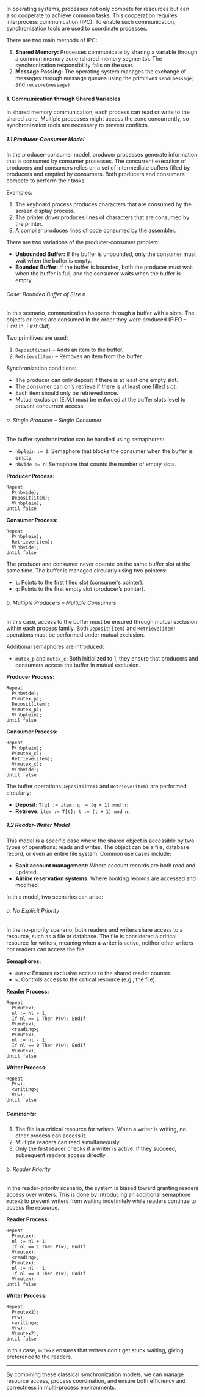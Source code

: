

In operating systems, processes not only compete for resources but can also cooperate to achieve common tasks. This cooperation requires interprocess communication (IPC). To enable such communication, synchronization tools are used to coordinate processes.

There are two main methods of IPC:

1. **Shared Memory:** Processes communicate by sharing a variable through a common memory zone (shared memory segments). The synchronization responsibility falls on the user.
2. **Message Passing:** The operating system manages the exchange of messages through message queues using the primitives `send(message)` and `receive(message)`.

#### 1. Communication through Shared Variables

In shared memory communication, each process can read or write to the shared zone. Multiple processes might access the zone concurrently, so synchronization tools are necessary to prevent conflicts.

##### 1.1 Producer-Consumer Model

In the producer-consumer model, producer processes generate information that is consumed by consumer processes. The concurrent execution of producers and consumers relies on a set of intermediate buffers filled by producers and emptied by consumers. Both producers and consumers compete to perform their tasks.

Examples:
1. The keyboard process produces characters that are consumed by the screen display process.
2. The printer driver produces lines of characters that are consumed by the printer.
3. A compiler produces lines of code consumed by the assembler.

There are two variations of the producer-consumer problem:
- **Unbounded Buffer:** If the buffer is unbounded, only the consumer must wait when the buffer is empty.
- **Bounded Buffer:** If the buffer is bounded, both the producer must wait when the buffer is full, and the consumer waits when the buffer is empty.

###### Case: Bounded Buffer of Size n
In this scenario, communication happens through a buffer with `n` slots. The objects or items are consumed in the order they were produced (FIFO – First In, First Out).

Two primitives are used:
1. `Deposit(item)` – Adds an item to the buffer.
2. `Retrieve(item)` – Removes an item from the buffer.

Synchronization conditions:
- The producer can only deposit if there is at least one empty slot.
- The consumer can only retrieve if there is at least one filled slot.
- Each item should only be retrieved once.
- Mutual exclusion (E.M.) must be enforced at the buffer slots level to prevent concurrent access.

###### a. Single Producer – Single Consumer

The buffer synchronization can be handled using semaphores:
- `nbplein := 0`: Semaphore that blocks the consumer when the buffer is empty.
- `nbvide := n`: Semaphore that counts the number of empty slots.

**Producer Process:**
```pseudocode
Repeat
  P(nbvide); 
  Deposit(item); 
  V(nbplein); 
Until false
```

**Consumer Process:**
```pseudocode
Repeat
  P(nbplein); 
  Retrieve(item); 
  V(nbvide); 
Until false
```

The producer and consumer never operate on the same buffer slot at the same time. The buffer is managed circularly using two pointers:
- `t`: Points to the first filled slot (consumer’s pointer).
- `q`: Points to the first empty slot (producer’s pointer).

###### b. Multiple Producers – Multiple Consumers

In this case, access to the buffer must be ensured through mutual exclusion within each process family. Both `Deposit(item)` and `Retrieve(item)` operations must be performed under mutual exclusion.

Additional semaphores are introduced:
- `mutex_p` and `mutex_c`: Both initialized to 1, they ensure that producers and consumers access the buffer in mutual exclusion.

**Producer Process:**
```pseudocode
Repeat
  P(nbvide); 
  P(mutex_p); 
  Deposit(item); 
  V(mutex_p); 
  V(nbplein); 
Until false
```

**Consumer Process:**
```pseudocode
Repeat
  P(nbplein); 
  P(mutex_c); 
  Retrieve(item); 
  V(mutex_c); 
  V(nbvide); 
Until false
```

The buffer operations `Deposit(item)` and `Retrieve(item)` are performed circularly:
- **Deposit:** `T[q] := item; q := (q + 1) mod n;`
- **Retrieve:** `item := T[t]; t := (t + 1) mod n;`

##### 1.2 Reader-Writer Model

This model is a specific case where the shared object is accessible by two types of operations: reads and writes. The object can be a file, database record, or even an entire file system. Common use cases include:
- **Bank account management:** Where account records are both read and updated.
- **Airline reservation systems:** Where booking records are accessed and modified.

In this model, two scenarios can arise:
###### a. No Explicit Priority

In the no-priority scenario, both readers and writers share access to a resource, such as a file or database. The file is considered a critical resource for writers, meaning when a writer is active, neither other writers nor readers can access the file.

**Semaphores:**
- `mutex`: Ensures exclusive access to the shared reader counter.
- `w`: Controls access to the critical resource (e.g., the file).

**Reader Process:**
```pseudocode
Repeat
  P(mutex); 
  nl := nl + 1; 
  If nl == 1 Then P(w); EndIf 
  V(mutex); 
  <reading>; 
  P(mutex); 
  nl := nl - 1; 
  If nl == 0 Then V(w); EndIf 
  V(mutex); 
Until false
```

**Writer Process:**
```pseudocode
Repeat
  P(w); 
  <writing>; 
  V(w); 
Until false
```

##### Comments:
1. The file is a critical resource for writers. When a writer is writing, no other process can access it.
2. Multiple readers can read simultaneously.
3. Only the first reader checks if a writer is active. If they succeed, subsequent readers access directly.

###### b. Reader Priority

In the reader-priority scenario, the system is biased toward granting readers access over writers. This is done by introducing an additional semaphore `mutex2` to prevent writers from waiting indefinitely while readers continue to access the resource.

**Reader Process:**
```pseudocode
Repeat
  P(mutex); 
  nl := nl + 1; 
  If nl == 1 Then P(w); EndIf 
  V(mutex); 
  <reading>; 
  P(mutex); 
  nl := nl - 1; 
  If nl == 0 Then V(w); EndIf 
  V(mutex); 
Until false
```

**Writer Process:**
```pseudocode
Repeat
  P(mutex2); 
  P(w); 
  <writing>; 
  V(w); 
  V(mutex2); 
Until false
```

In this case, `mutex2` ensures that writers don't get stuck waiting, giving preference to the readers.

---

By combining these classical synchronization models, we can manage resource access, process coordination, and ensure both efficiency and correctness in multi-process environments.
